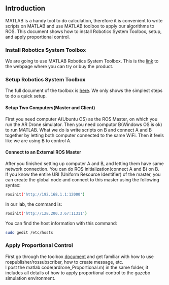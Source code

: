 ## Introduction
MATLAB is a handy tool to do calculation, therefore it is convenient to write scripts on MATLAB and use MATLAB toolbox to apply our algorithms to ROS. This document shows how to install Robotics System Toolbox, setup, and apply proportional control.

### Install Robotics System Toolbox
We are going to use MATLAB Robotics System Toolbox. 
This is the [link](https://www.mathworks.com/products/robotics.html?s_tid=srchtitle) to the webpage where you can try or buy the product.

### Setup Robotics System Toolbox
The full document of the toolbox is [here](https://www.mathworks.com/help/robotics/index.html). We only shows the simplest steps to do a quick setup.
#### Setup Two Computers(Master and Client)
First you need computer A(Ubuntu OS) as the ROS Master, on which you run the AR Drone simulator. Then you need computor B(Windows OS is ok) to run MATLAB. What we do is write scripts on B and connect A and B together by letting both computer connected to the same WiFi. Then it feels like we are using B to control A.
#### Connect to an External ROS Master
After you finished setting up computer A and B, and letting them have same network connection. You can do ROS initialization(connect A and B) on B.  
If you know the entire URI (Uniform Resource Identifier) of the master, you can create the global node and connect to this master using the following syntax:
```bash
rosinit('http://192.168.1.1:12000')
```
In our lab, the command is:
```bash
rosinit('http://128.200.3.67:11311')
```
You can find the host information with this command:
```bash
sudo gedit /etc/hosts
```

### Apply Proportional Control
First go through the toolbox [document](https://www.mathworks.com/help/robotics/index.html) and get familiar with how to use rospublisher/rossubscriber, how to create message, etc. <br>
I post the matlab code(ardrone_Proportional.m) in the same folder, it includes all details of how to apply proportional control to the gazebo simulation environment.
